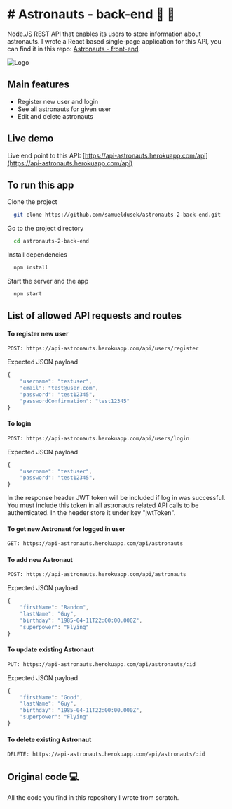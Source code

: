 # # Astronauts - back-end :milky_way: :rocket:

Node.JS REST API that enables its users to store information about astronauts. I wrote a React based single-page application for this API, you can find it in this repo: [Astronauts - front-end](https://github.com/samueldusek/astronauts-2-front-end).

![Logo](https://i.ibb.co/n6mYdcS/github-header.png)

## Main features

- Register new user and login
- See all astronauts for given user
- Edit and delete astronauts

## Live demo

Live end point to this API: [https://api-astronauts.herokuapp.com/api](https://api-astronauts.herokuapp.com/api)

## To run this app

Clone the project

```bash
  git clone https://github.com/samueldusek/astronauts-2-back-end.git
```

Go to the project directory

```bash
  cd astronauts-2-back-end
```

Install dependencies

```bash
  npm install
```

Start the server and the app

```bash
  npm start
```

## List of allowed API requests and routes

#### To register new user

```bash
POST: https://api-astronauts.herokuapp.com/api/users/register
```

Expected JSON payload

```javascript
{
    "username": "testuser",
    "email": "test@user.com",
    "password": "test12345",
    "passwordConfirmation": "test12345"
}
```

#### To login

```bash
POST: https://api-astronauts.herokuapp.com/api/users/login
```

Expected JSON payload

```javascript
{
    "username": "testuser",
    "password": "test12345",
}
```

In the response header JWT token will be included if log in was successful. You must include this token in all astronauts related API calls to be authenticated.
In the header store it under key "jwtToken".

#### To get new Astronaut for logged in user

```bash
GET: https://api-astronauts.herokuapp.com/api/astronauts
```

#### To add new Astronaut

```bash
POST: https://api-astronauts.herokuapp.com/api/astronauts
```

Expected JSON payload

```javascript
{
    "firstName": "Random",
    "lastName": "Guy",
    "birthday": "1985-04-11T22:00:00.000Z",
    "superpower": "Flying"
}
```

#### To update existing Astronaut

```bash
PUT: https://api-astronauts.herokuapp.com/api/astronauts/:id
```

Expected JSON payload

```javascript
{
    "firstName": "Good",
    "lastName": "Guy",
    "birthday": "1985-04-11T22:00:00.000Z",
    "superpower": "Flying"
}
```

#### To delete existing Astronaut

```bash
DELETE: https://api-astronauts.herokuapp.com/api/astronauts/:id
```

## Original code :computer:

All the code you find in this repository I wrote from scratch.
